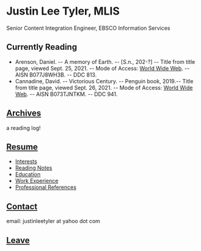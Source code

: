 Justin Lee Tyler, MLIS
===
Senior Content Integration Engineer, EBSCO Information Services

Currently Reading
---
- Arenson, Daniel. -- A memory of Earth. -- [S.n., 202-?] -- Title from title page, viewed Sept. 25, 2021. -- Mode of Access: [World Wide Web](https://read.amazon.com/?asin=B077J8WH3B). -- AISN B077J8WH3B. -- DDC 813.
- Cannadine, David. -- Victorious Century. -- Penguin book, 2019.-- Title from title page, viewed Sept. 26, 2021. -- Mode of Access: [World Wide Web](https://read.amazon.com/?asin=B073TJNTKM). -- AISN B073TJNTKM. -- DDC 941.

[Archives](/interests)
---
a reading log!

[Resume](resume) 
---  
- [Interests](http://justinleetyler.com/interests)
- [Reading Notes](http://justinleetyler.com/interests)
- [Education](https://justinleetyler.github.io/resume#education)
- [Work Experience](https://justinleetyler.github.io/resume#work-experience)
- [Professional References](https://justinleetyler.github.io/resume#work-experience)

[Contact]()
---
email: justinleetyler at yahoo dot com

[Leave](http://www.google.com)   
---
